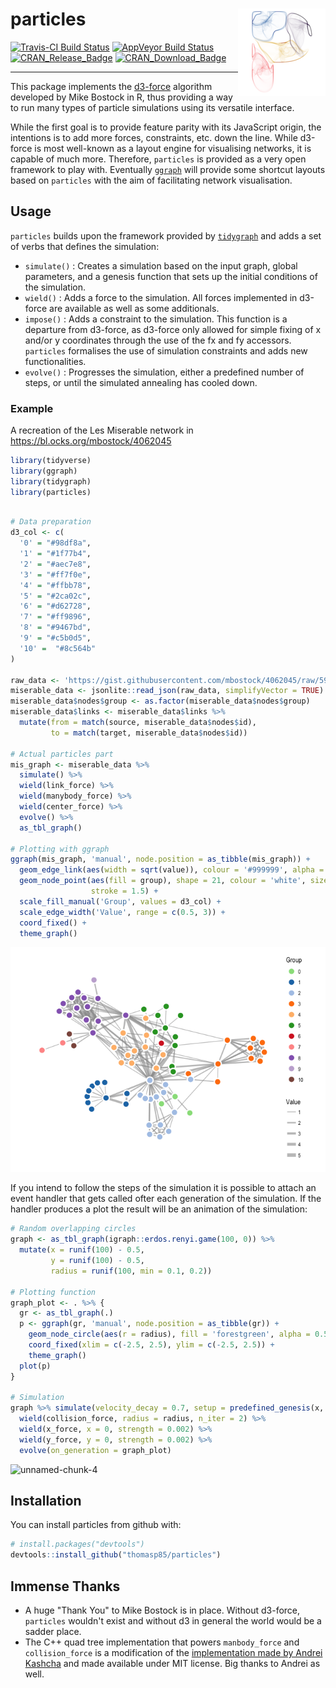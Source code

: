 
<!-- README.md is generated from README.Rmd. Please edit that file -->
particles <img src="man/figures/logo.png" align="right" />
====================================================================

[![Travis-CI Build Status](https://travis-ci.org/thomasp85/particles.svg?branch=master)](https://travis-ci.org/thomasp85/particles) [![AppVeyor Build Status](https://ci.appveyor.com/api/projects/status/github/thomasp85/particles?branch=master&svg=true)](https://ci.appveyor.com/project/thomasp85/particles) [![CRAN\_Release\_Badge](http://www.r-pkg.org/badges/version-ago/particles)](https://CRAN.R-project.org/package=particles) [![CRAN\_Download\_Badge](http://cranlogs.r-pkg.org/badges/particles)](https://CRAN.R-project.org/package=particles)

------------------------------------------------------------------------

This package implements the [d3-force](https://github.com/d3/d3-force) algorithm developed by Mike Bostock in R, thus providing a way to run many types of particle simulations using its versatile interface.

While the first goal is to provide feature parity with its JavaScript origin, the intentions is to add more forces, constraints, etc. down the line. While d3-force is most well-known as a layout engine for visualising networks, it is capable of much more. Therefore, `particles` is provided as a very open framework to play with. Eventually [`ggraph`](https://github.com/thomasp85/ggraph) will provide some shortcut layouts based on `particles` with the aim of facilitating network visualisation.

Usage
-----

`particles` builds upon the framework provided by [`tidygraph`](https://github.com/thomasp85/tidygraph) and adds a set of verbs that defines the simulation:

-   `simulate()` : Creates a simulation based on the input graph, global parameters, and a genesis function that sets up the initial conditions of the simulation.
-   `wield()` : Adds a force to the simulation. All forces implemented in d3-force are available as well as some additionals.
-   `impose()` : Adds a constraint to the simulation. This function is a departure from d3-force, as d3-force only allowed for simple fixing of x and/or y coordinates through the use of the fx and fy accessors. `particles` formalises the use of simulation constraints and adds new functionalities.
-   `evolve()` : Progresses the simulation, either a predefined number of steps, or until the simulated annealing has cooled down.

### Example

A recreation of the Les Miserable network in <https://bl.ocks.org/mbostock/4062045>

``` r
library(tidyverse)
library(ggraph)
library(tidygraph)
library(particles)
```

``` r

# Data preparation
d3_col <- c(
  '0' = "#98df8a",
  '1' = "#1f77b4",
  '2' = "#aec7e8",
  '3' = "#ff7f0e",
  '4' = "#ffbb78",
  '5' = "#2ca02c",
  '6' = "#d62728",
  '7' = "#ff9896",
  '8' = "#9467bd",
  '9' = "#c5b0d5",
  '10' =  "#8c564b"
)

raw_data <- 'https://gist.githubusercontent.com/mbostock/4062045/raw/5916d145c8c048a6e3086915a6be464467391c62/miserables.json'
miserable_data <- jsonlite::read_json(raw_data, simplifyVector = TRUE)
miserable_data$nodes$group <- as.factor(miserable_data$nodes$group)
miserable_data$links <- miserable_data$links %>% 
  mutate(from = match(source, miserable_data$nodes$id),
         to = match(target, miserable_data$nodes$id))

# Actual particles part
mis_graph <- miserable_data %>% 
  simulate() %>% 
  wield(link_force) %>% 
  wield(manybody_force) %>% 
  wield(center_force) %>% 
  evolve() %>% 
  as_tbl_graph()

# Plotting with ggraph
ggraph(mis_graph, 'manual', node.position = as_tibble(mis_graph)) + 
  geom_edge_link(aes(width = sqrt(value)), colour = '#999999', alpha = 0.6) + 
  geom_node_point(aes(fill = group), shape = 21, colour = 'white', size = 4, 
                  stroke = 1.5) + 
  scale_fill_manual('Group', values = d3_col) + 
  scale_edge_width('Value', range = c(0.5, 3)) + 
  coord_fixed() +
  theme_graph()
```

![](man/figures/README-unnamed-chunk-3-1.png)

If you intend to follow the steps of the simulation it is possible to attach an event handler that gets called ofter each generation of the simulation. If the handler produces a plot the result will be an animation of the simulation:

``` r
# Random overlapping circles
graph <- as_tbl_graph(igraph::erdos.renyi.game(100, 0)) %>% 
  mutate(x = runif(100) - 0.5, 
         y = runif(100) - 0.5, 
         radius = runif(100, min = 0.1, 0.2))

# Plotting function
graph_plot <- . %>% {
  gr <- as_tbl_graph(.)
  p <- ggraph(gr, 'manual', node.position = as_tibble(gr)) +
    geom_node_circle(aes(r = radius), fill = 'forestgreen', alpha = 0.5) + 
    coord_fixed(xlim = c(-2.5, 2.5), ylim = c(-2.5, 2.5)) + 
    theme_graph()
  plot(p)
}

# Simulation
graph %>% simulate(velocity_decay = 0.7, setup = predefined_genesis(x, y)) %>% 
  wield(collision_force, radius = radius, n_iter = 2) %>% 
  wield(x_force, x = 0, strength = 0.002) %>% 
  wield(y_force, y = 0, strength = 0.002) %>% 
  evolve(on_generation = graph_plot)
```

![unnamed-chunk-4](man/figures/README-unnamed-chunk-4-.gif)

Installation
------------

You can install particles from github with:

``` r
# install.packages("devtools")
devtools::install_github("thomasp85/particles")
```

Immense Thanks
--------------

-   A huge "Thank You" to Mike Bostock is in place. Without d3-force, `particles` wouldn't exist and without d3 in general the world would be a sadder place.
-   The C++ quad tree implementation that powers `manbody_force` and `collision_force` is a modification of the [implementation made by Andrei Kashcha](https://github.com/anvaka/quadtree.cc) and made available under MIT license. Big thanks to Andrei as well.
